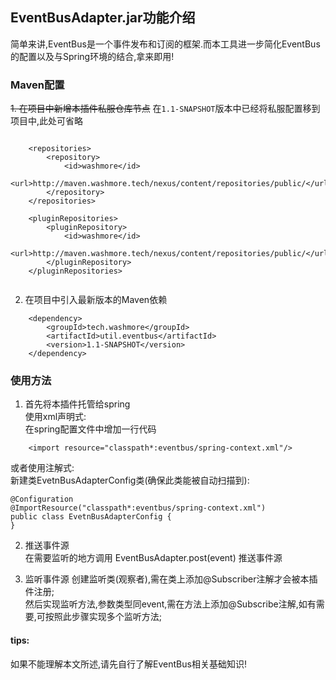 ## EventBusAdapter.jar功能介绍
简单来讲,EventBus是一个事件发布和订阅的框架.而本工具进一步简化EventBus的配置以及与Spring环境的结合,拿来即用!

### Maven配置
~~1. 在项目中新增本插件私服仓库节点~~  在`1.1-SNAPSHOT`版本中已经将私服配置移到项目中,此处可省略

```

    <repositories>
        <repository>
            <id>washmore</id>
            <url>http://maven.washmore.tech/nexus/content/repositories/public/</url>
        </repository>
    </repositories>  

    <pluginRepositories>
        <pluginRepository>
            <id>washmore</id>
            <url>http://maven.washmore.tech/nexus/content/repositories/public/</url>
        </pluginRepository>
    </pluginRepositories>   
         
```

2. 在项目中引入最新版本的Maven依赖
```
    <dependency>
        <groupId>tech.washmore</groupId>
        <artifactId>util.eventbus</artifactId>
        <version>1.1-SNAPSHOT</version>
    </dependency>
```

### 使用方法
1. 首先将本插件托管给spring   
使用xml声明式:  
在spring配置文件中增加一行代码  
```
    <import resource="classpath*:eventbus/spring-context.xml"/>
```
或者使用注解式:  
新建类EvetnBusAdapterConfig类(确保此类能被自动扫描到):  
```
@Configuration
@ImportResource("classpath*:eventbus/spring-context.xml")
public class EvetnBusAdapterConfig {
}
```
   
2. 推送事件源  
在需要监听的地方调用 EventBusAdapter.post(event) 推送事件源  

3. 监听事件源
创建监听类(观察者),需在类上添加@Subscriber注解才会被本插件注册;  
然后实现监听方法,参数类型同event,需在方法上添加@Subscribe注解,如有需要,可按照此步骤实现多个监听方法;

#### tips:
如果不能理解本文所述,请先自行了解EventBus相关基础知识!



